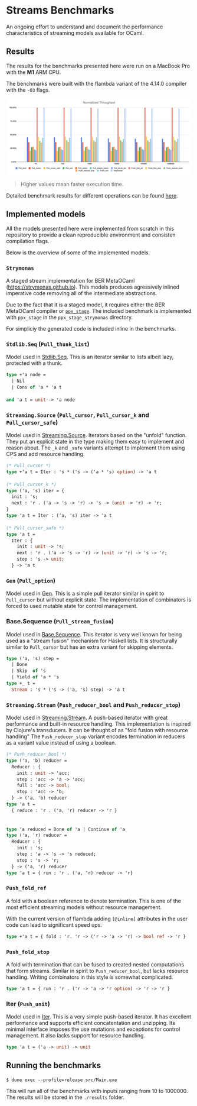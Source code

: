 # Streams Benchmarks

An ongoing effort to understand and document the performance characteristics of streaming models available for OCaml.


## Results

The results for the benchmarks presented here were run on a MacBook Pro with the **M1** ARM CPU.

The benchmarks were built with the flambda variant of the 4.14.0 compiler with the `-O3` flags.

![image](./results/result-1660151746.png)

> Higher values mean faster execution time.

Detailed benchmark results for different operations can be found [here](https://docs.google.com/spreadsheets/d/1OdlEwwunb4ibhHgkwR0I4cRIgOIOHqXRZTtxtoTd6JE).

## Implemented models

All the models presented here were implemented from scratch in this repository
to provide a clean reproducible environment and consisten compilation flags.


Below is the overview of some of the implemented models.

### `Strymonas`

A staged stream implementation for BER MetaOCaml (https://strymonas.github.io).
This models produces agressively inlined imperative code removing all of the
intermediate abstractions.

Due to the fact that it is a staged model, it requires either the BER MetaOCaml
compiler or [`ppx_stage`](https://github.com/stedolan/ppx_stage). The included
benchmark is implemented with `ppx_stage` in the `ppx_stage_strymonas` directory.

For simpliciy the generated code is included inline in the benchmarks.

### `Stdlib.Seq` (`Pull_thunk_list`)
Model used in [Stdlib.Seq](https://github.com/ocaml/ocaml/blob/4.10/stdlib/seq.mli). This is an iterator similar to lists albeit lazy,
protected with a thunk.

```ocaml
type +'a node =
  | Nil
  | Cons of 'a * 'a t

and 'a t = unit -> 'a node
```

### `Streaming.Source` (`Pull_cursor`, `Pull_cursor_k` and `Pull_cursor_safe`)
Model used in [Streaming.Source](https://github.com/odis-labs/streaming).
Iterators based on the "unfold" function. They put an explicit state in the
type making them easy to implement and reason about. The `_k` and `_safe`
variants attempt to implement them using CPS and add resource handling.

```ocaml
(* Pull_cursor *)
type +'a t = Iter : 's * ('s -> ('a * 's) option) -> 'a t

(* Pull_cursor_k *)
type ('a, 's) iter = {
  init : 's;
  next : 'r . ('a -> 's -> 'r) -> 's -> (unit -> 'r) -> 'r;
}
type 'a t = Iter : ('a, 's) iter -> 'a t

(* Pull_cursor_safe *)
type 'a t =
  Iter : {
    init : unit -> 's;
    next : 'r . ('a -> 's -> 'r) -> (unit -> 'r) -> 's -> 'r;
    stop : 's -> unit;
  } -> 'a t
```

### `Gen` (`Pull_option`)
Model used in [Gen](https://github.com/c-cube/gen). This is a simple pull iterator similar in spirit to `Pull_cursor` but without explicit state. The implementation of combinators is forced to used mutable state for control management.

### Base.Sequence (`Pull_stream_fusion`)
Model used in
[Base.Sequence](https://github.com/janestreet/base/blob/v0.14.0/src/sequence.mli).
This iterator is very well known for being used as a "stream fusion" mechanism
for Haskell lists. It is structurally similar to `Pull_cursor` but has an extra
variant for skipping elements.

```ocaml
type ('a, 's) step =
  | Done
  | Skip  of 's
  | Yield of 'a * 's
type +_ t =
  Stream : 's * ('s -> ('a, 's) step) -> 'a t
```

### `Streaming.Stream` (`Push_reducer_bool` and `Push_reducer_stop`)
Model used in [Streaming.Stream](https://github.com/odis-labs/streaming). A
push-based iterator with great performance and built-in resource handling. This
implementation is inspired by Clojure's transducers. It can be thought of as
"fold fusion with resource handling" The `Push_reducer_stop` variant encodes
termination in reducers as a variant value instead of using a boolean.

```ocaml
(* Push_reducer_bool *)
type ('a, 'b) reducer =
  Reducer : {
    init : unit -> 'acc;
    step : 'acc -> 'a -> 'acc;
    full : 'acc -> bool;
    stop : 'acc -> 'b;
  } -> ('a, 'b) reducer
type 'a t =
  { reduce : 'r . ('a, 'r) reducer -> 'r }


type 'a reduced = Done of 'a | Continue of 'a
type ('a, 'r) reducer =
  Reducer : {
    init : 's;
    step : 'a -> 's -> 's reduced;
    stop : 's -> 'r;
  } -> ('a, 'r) reducer
type 'a t = { run : 'r . ('a, 'r) reducer -> 'r}
```

### `Push_fold_ref`
A fold with a boolean reference to denote termination. This is one of the most
efficient streaming models without resource management.

With the current version of flambda adding `[@inline]` attributes in the user
code can lead to significant speed ups.

```ocaml
type +'a t = { fold : 'r. 'r -> ('r -> 'a -> 'r) -> bool ref -> 'r }
```

### `Push_fold_stop`
A fold with termination that can be fused to created nested computations that
form streams. Similar in spirit to `Push_reducer_bool`, but lacks resource
handling. Writing combinators in this style is somewhat complicated.

```ocaml
type 'a t = { run : 'r . ('r -> 'a -> 'r option) -> 'r -> 'r }
```


### Iter (`Push_unit`)
Model used in [Iter](https://github.com/c-cube/iter). This is a very simple
push-based iterator. It has excellent performance and supports efficient
concatentation and unzipping. Its minimal interface imposes the use mutations
and exceptions for control management. It also lacks support for resource
handling.

```ocaml
type 'a t = ('a -> unit) -> unit
```

## Running the benchmarks


```
$ dune exec --profile=release src/Main.exe
```

This will run all of the benchmarks with inputs ranging from 10 to 1000000. The
results will be stored in the `./results` folder.

